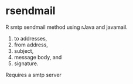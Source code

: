 rsendmail
=========

R smtp sendmail method using rJava and javamail.  

<ol>
  <li>to addresses,</li>
  <li>from address,</li> 
  <li>subject,</li>
  <li>message body, and</li>
  <li>signature.</li>
</ol>

<p> Requires a smtp server</p>
